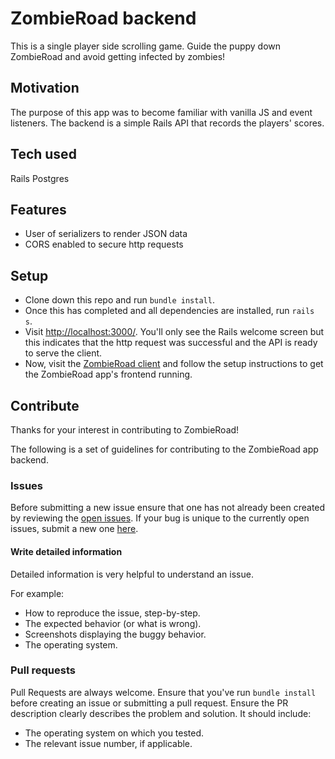 
# ZombieRoad backend
This is a single player side scrolling game. Guide the puppy down ZombieRoad and avoid getting infected by zombies!

## Motivation
The purpose of this app was to become familiar with vanilla JS and event listeners. The backend is a simple Rails API that records the players' scores.

## Tech used
Rails
Postgres

## Features
- User of serializers to render JSON data
- CORS enabled to secure http requests

## Setup
- Clone down this repo and run `bundle install`.
- Once this has completed and all dependencies are installed, run `rails s`.
- Visit [http://localhost:3000/](http://localhost:3000/). You'll only see the Rails welcome screen but this indicates that the http request was successful and the API is ready to serve the client.
- Now, visit the [ZombieRoad client](https://github.com/cmonkey03/ZombieRoad) and follow the setup instructions to get the ZombieRoad app's frontend running.

## Contribute
Thanks for your interest in contributing to ZombieRoad!

The following is a set of guidelines for contributing to the ZombieRoad app backend.

### Issues
Before submitting a new issue ensure that one has not already been created by reviewing the [open issues](https://github.com/tristramjones/ZombieRoadBackend/issues). If your bug is unique to the currently open issues, submit a new one [here](https://github.com/tristramjones/ZombieRoadBackend/issues/new).

#### Write detailed information
Detailed information is very helpful to understand an issue.

For example:
- How to reproduce the issue, step-by-step.
- The expected behavior (or what is wrong).
- Screenshots displaying the buggy behavior.
- The operating system.

### Pull requests
Pull Requests are always welcome. Ensure that you've run `bundle install` before creating an issue or submitting a pull request. Ensure the PR description clearly describes the problem and solution. It should include:
- The operating system on which you tested.
- The relevant issue number, if applicable.
